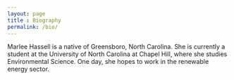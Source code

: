 ```yaml
---
layout: page
title : Biography
permalink: /bio/
---
```


<p>
Marlee Hassell is a native of Greensboro, North Carolina. 
She is currently a student at the University of North Carolina at Chapel Hill, 
where she studies Environmental Science. 
One day, she hopes to work in the renewable energy sector. 
</p>